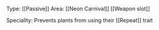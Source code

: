 Type: [[Passive]]
Area: [[Neon Carnival]]
[[Weapon slot]]

Speciality: Prevents plants from using their [[Repeat]] trait